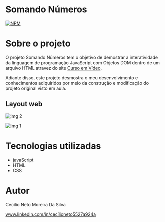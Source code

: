 # Somando Números
[![NPM](https://img.shields.io/npm/l/react)](https://github.com/Cecilio-Sil/Cadastro-Dev/blob/main/LICENSE) 

# Sobre o projeto

O projeto Somando Números tem o objetivo de demostrar a interatividade da linguagem de programação JavaScript com Objetos DOM dentro de um arquivo HTML atravez do site [Curso em Vídeo](https://www.cursoemvideo.com/).

Adiante disso, este projeto desmostra o meu desenvolvimento e conhecimentos adiquiridos por meio da construção e modificação do projeto original visto em aula.

## Layout web
![img 2](img2.PNG)

![img 1](img1.PNG)

# Tecnologias utilizadas
- javaScript
- HTML
- CSS 

# Autor

Cecílio Neto Moreira Da Silva

www.linkedin.com/in/cecílioneto5527a924a

